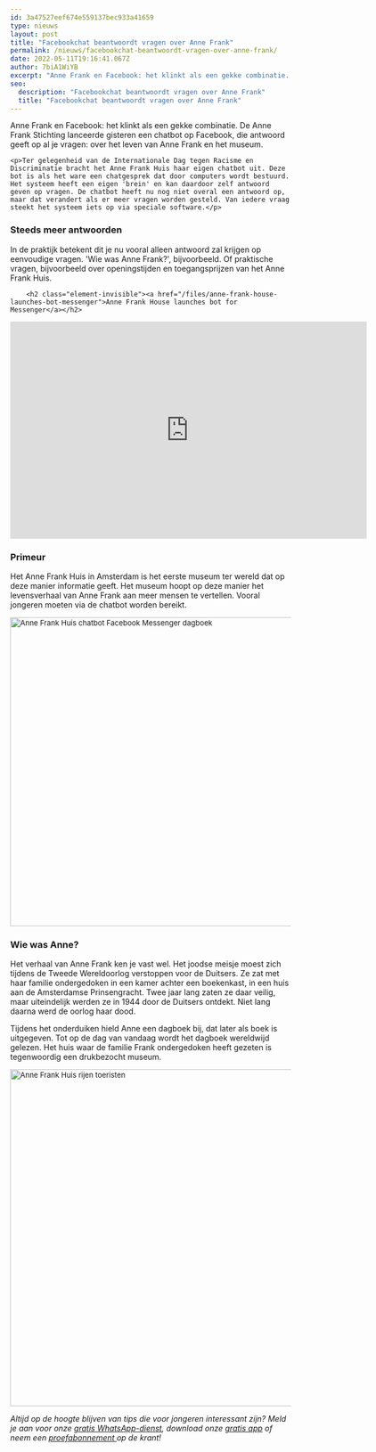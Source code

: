 ```yaml
---
id: 3a47527eef674e559137bec933a41659
type: nieuws
layout: post
title: "Facebookchat beantwoordt vragen over Anne Frank"
permalink: /nieuws/facebookchat-beantwoordt-vragen-over-anne-frank/
date: 2022-05-11T19:16:41.067Z
author: 7biA1WiYB
excerpt: "Anne Frank en Facebook: het klinkt als een gekke combinatie. De Anne Frank Stichting lanceerde gisteren een chatbot op Facebook, die antwoord geeft op al je vragen: over het leven van Anne Frank en het museum.  "
seo:
  description: "Facebookchat beantwoordt vragen over Anne Frank"
  title: "Facebookchat beantwoordt vragen over Anne Frank"
---
```

Anne Frank en Facebook: het klinkt als een gekke combinatie. De Anne Frank Stichting lanceerde gisteren een chatbot op Facebook, die antwoord geeft op al je vragen: over het leven van Anne Frank en het museum.  

    <p>Ter gelegenheid van de Internationale Dag tegen Racisme en Discriminatie bracht het Anne Frank Huis haar eigen chatbot uit. Deze bot is als het ware een chatgesprek dat door computers wordt bestuurd. Het systeem heeft een eigen 'brein' en kan daardoor zelf antwoord geven op vragen. De chatbot heeft nu nog niet overal een antwoord op, maar dat verandert als er meer vragen worden gesteld. Van iedere vraag steekt het systeem iets op via speciale software.</p>
<h3>Steeds meer antwoorden</h3>
<p>In de praktijk betekent dit je nu vooral alleen antwoord zal krijgen op eenvoudige vragen. 'Wie was Anne Frank?', bijvoorbeeld. Of praktische vragen, bijvoorbeeld over openingstijden en toegangsprijzen van het Anne Frank Huis.</p>
<p><div class="media media-element-container media-default"><div id="file-416369" class="file file-video file-video-youtube">

        <h2 class="element-invisible"><a href="/files/anne-frank-house-launches-bot-messenger">Anne Frank House launches bot for Messenger</a></h2>
    
  
  <div class="content">
    <div class="media-youtube-video file media-element file-default media-youtube-1">
  <iframe class="media-youtube-player" width="640" height="390" title="Anne Frank House launches bot for Messenger" src="https://www.youtube.com/embed/50oufiItfqg?wmode=opaque&controls=" name="Anne Frank House launches bot for Messenger" frameborder="0" allowfullscreen="">Video van Anne Frank House launches bot for Messenger</iframe>
</div>
  </div>

  
</div>
</div>
<h3>Primeur</h3>
<p>Het Anne Frank Huis in Amsterdam is het eerste museum ter wereld dat op deze manier informatie geeft. Het museum hoopt op deze manier het levensverhaal van Anne Frank aan meer mensen te vertellen. Vooral jongeren moeten via de chatbot worden bereikt.</p>
<p><div class="media media-element-container media-default"><div id="file-416374" class="file file-image file-image-jpeg">

        
  
  <div class="content">
    <img alt="Anne Frank Huis chatbot Facebook Messenger dagboek" title="Foto: AFP" height="555" width="850" style="font-size: 13.008px;" class="media-element file-default" data-delta="1" src="https://7dagen.netlify.app/sites/default/files/ANP-5010422_0.jpg">  </div>

  
</div>
</div>
<h3>Wie was Anne?</h3>
<p>Het verhaal van Anne Frank ken je vast wel. Het joodse meisje moest zich tijdens de Tweede Wereldoorlog verstoppen voor de Duitsers. Ze zat met haar familie ondergedoken in een kamer achter een boekenkast, in een huis aan de Amsterdamse Prinsengracht. Twee jaar lang zaten ze daar veilig, maar uiteindelijk werden ze in 1944 door de Duitsers ontdekt. Niet lang daarna werd de oorlog haar dood. </p>
<p>Tijdens het onderduiken hield Anne een dagboek bij, dat later als boek is uitgegeven. Tot op de dag van vandaag wordt het dagboek wereldwijd gelezen. Het huis waar de familie Frank ondergedoken heeft gezeten is tegenwoordig een drukbezocht museum. </p>
<p><div class="media media-element-container media-default"><div id="file-416372" class="file file-image file-image-jpeg">

        
  
  <div class="content">
    <img alt="Anne Frank Huis rijen toeristen" title="Foto: ANP" height="605" width="850" style="font-size: 13.008px;" class="media-element file-default" data-delta="3" src="https://7dagen.netlify.app/sites/default/files/ANP-33058154.jpg">  </div>

  
</div>
</div>
<p><em>Altijd op de hoogte blijven van tips die voor jongeren interessant zijn? Meld je aan voor onze <a href="https://7dagen.netlify.app/whatsapp">gratis WhatsApp-dienst</a>, download onze <a href="https://7dagen.netlify.app/app">gratis app</a> of neem een <a href="https://abonneren.sevendays.nl/abonneren/abonnementen/ae/artikel">proefabonnement </a>op de krant!</em></p>  

